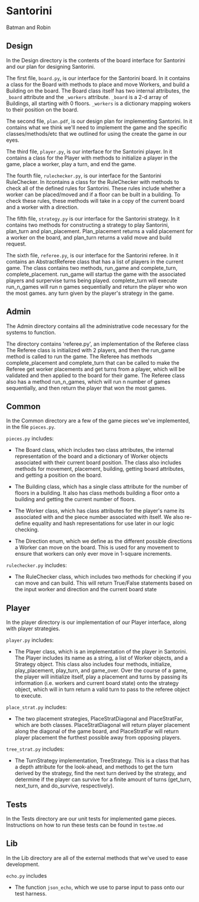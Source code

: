 Santorini
=======================================================

Batman and Robin

Design
------
In the Design directory is the contents of the board interface for Santorini and our plan 
for designing Santorini.

The first file, `board.py`, is our interface for the Santorini board. In it contains
a class for the Board with methods to place and move Workers, and build a Building on 
the board. The Board class itself has two internal attributes, the `_board` attribute
and the `_workers` attribute. `_board` is a 2-d array of Buildings, all starting with 0
floors. `_workers` is a dictionary mapping wokers to their position on the board. 

The second file, `plan.pdf`, is our design plan for implementing Santorini. In it contains
what we think we'll need to implement the game and the specific classes/methods/etc that
we outlined for using the create the game in our eyes. 

The third file, `player.py`, is our interface for the Santorini player. In it contains a class for
the Player with methods to initialize a player in the game, place a worker, play a turn, and end the game. 

The fourth file, `rulechecker.py`, is our interface for the Santorini RuleChecker. In itcontains a class for the RuleChecker with methods to check all of the defined rules for Santorini. These rules include whether a worker can 
be placed/moved and if a floor can be built in a building. To check these rules, these methods will take in 
a copy of the current board and a worker with a direction. 

The fifth file, `strategy.py` is our interface for the Santorini strategy. In it contains two methods for 
constructing a strategy to play Santorini, plan_turn and plan_placement. Plan_placement returns a valid placement 
for a worker on the board, and plan_turn returns a valid move and build request. 

The sixth file, `referee.py`, is our interface for the Santorini referee. In it contains an AbstractReferee class
that has a list of players in the current game. The class contains two methods, run_game and complete_turn, complete_placement.
run_game will startup the game with the associated players and surpervise turns being played. complete_turn will execute
run_n_games will run n games sequentially and return the player who won the most games.
any turn given by the player's strategy in the game. 

Admin
------
The Admin directory contains all the administrative code necessary for the systems to function.

The directory contains 'referee.py', an implementation of the Referee class
The Referee class is initialized with 2 players, and then the run_game method is called to run the game.
The Referee has methods complete_placement and complete_turn that can be called to make the
Referee get worker placements and get turns from a player, which will be validated and then applied to
the board for their game.
The Referee class also has a method run_n_games, which will run n number of games sequentially, and
then return the player that won the most games.



Common
------

In the Common directory are a few of the game pieces we've implemented, in the file `pieces.py`.

`pieces.py` includes:

 * The Board class, which includes two class attributes, the internal
representation of the board and a dictionary of Worker objects associated with their
current board position. The class also includes methods for movement, placement, building, 
getting board attributes, and getting a position on the board. 

 * The Building class, which has a single class attribute for the number
of floors in a building. It also has class methods building a floor onto a building and getting
the current number of floors. 

 * The Worker class, which has class attributes for the player's name its 
associated with and the piece number associated with itself. We also re-define equality and 
hash representations for use later in our logic checking. 

 * The Direction enum, which we define as the different possible directions
a Worker can move on the board. This is used for any movement to ensure that workers can only
ever move in 1-square increments.

`rulechecker.py` includes:

* The RuleChecker class, which includes two methods for checking if you can move and can build.
This will return True/False statements based on the input worker and direction and the current
board state

Player
------

In the player directory is our implementation of our Player interface, along with player strategies. 

`player.py` includes:

* The Player class, which is an implementation of the player in Santorini. The Player
includes its name as a string, a list of Worker objects, and a Strategy object. 
This class also includes four methods, initialize, play_placement, play_turn, and game_over. Over the 
course of a game, the player will initialize itself, play a placement and turns by passing its information
(i.e. workers and current board state) onto the strategy object, which will in turn return a valid turn to 
pass to the referee object to execute.

`place_strat.py` includes:
* The two placement strategies, PlaceStratDiagonal and PlaceStratFar, which are both classes. PlaceStratDiagonal
will return player placement along the diagonal of the game board, and PlaceStratFar will return player placement
the furthest possible away from opposing players. 

`tree_strat.py` includes:
* The TurnStrategy implementation, TreeStrategy. This is a class that has a depth attribute for the look-ahead, 
and methods to get the turn derived by the strategy, find the next turn derived by the strategy, and determine
if the player can survive for a finite amount of turns (get_turn, next_turn, and do_survive, respectively). 

Tests
-----

In the Tests directory are our unit tests for implemented game pieces. Instructions on how to run these tests
can be found in `testme.md`

Lib
---

In the Lib directory are all of the external methods that we've used to ease development. 

`echo.py` includes

* The function `json_echo`, which we use to parse input to pass onto our test harness. 
